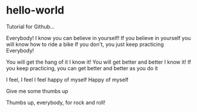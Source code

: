 # hello-world
Tutorial for Github...

Everybody! 
I know you can believe in yourself!
If you believe in yourself you will know how to ride a bike
If you don't, you just keep practicing
Everybody! 

You will get the hang of it
I know it!
You will get better and better
I know it!
If you keep practicing, you can get better and better as you do it

I feel, I feel
I feel happy of myself
Happy of myself

Give me some thumbs up

Thumbs up, everybody, for rock and roll! 
